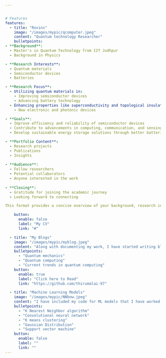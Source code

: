 ```yaml
---


# Features
features:
  - title: "Rovins"
    image: "/images/mypic/qcomputer.jpeg"
    content: "Quantum technology Researcher"
    bulletpoints:
- **Background**: 
  - Master's in Quantum Technology from IIT Jodhpur
  - Background in Physics

- **Research Interests**:
  - Quantum materials
  - Semiconductor devices
  - Batteries

- **Research Focus**:
  - Utilizing quantum materials in:
    - Improving semiconductor devices
    - Advancing battery technology
  - Enhancing properties like superconductivity and topological insulators for:
    - New electronic and photonic devices

- **Goals**:
  - Improve efficiency and reliability of semiconductor devices
  - Contribute to advancements in computing, communication, and sensing technologies
  - Develop sustainable energy storage solutions through better batteries

- **Portfolio Content**:
  - Research projects
  - Publications
  - Insights
  
- **Audience**:
  - Fellow researchers
  - Potential collaborators
  - Anyone interested in the work
  
- **Closing**:
  - Gratitude for joining the academic journey
  - Looking forward to connecting

This format provides a concise overview of your background, research interests, goals, and what visitors can expect from your portfolio. Let me know if you need further adjustments!

    button:
      enable: false
      label: "My CV"
      link: "#"

  - title: "My Blogs"
    image: "/images/mypic/myblog.jpeg"
    content: "Along with documenting my work, I have started writing blogs on quantum computing. I write blogs majorly in the below areas"
    bulletpoints:
      - "Quantum mechanics"
      - "Quantum computing"
      - "Current trends in quantum computing"
    button:
      enable: true
      label: "Click here to Read"
      link: "https://github.com/thirumalai-97"

  - title: "Machine Learning Models"
    image: "/images/mypic/NNbnw.jpeg"
    content: "I have included my code for ML models that I have worked on during my ML course at IIT, Jodhpur. Below are the algorithms that I have used. Check out my work for code."
    bulletpoints:
      - "K Nearest Neighbor algorithm"
      - "Convolutional neural network"
      - "K means clustering"
      - "Gaussian Distribution"
      - "Support vector machine"
    button:
      enable: false
      label: ""
      link: ""
---
```

